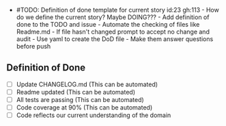 -  #TODO: Definition of done template for current story id:23 gh:113
       - How do we define the current story?  Maybe DOING???
       - Add definition of done to the TODO and issue
       - Automate the checking of files like Readme.md
       - If file hasn't changed prompt to accept no change and audit
       - Use yaml to create the DoD file
       - Make them answer questions before push

Definition of Done
----
- [ ] Update CHANGELOG.md (This can be automated)
- [ ] Readme updated (This can be automated)
- [ ] All tests are passing (This can be automated)
- [ ] Code coverage at 90% (This can be automated)
- [ ] Code reflects our current understanding of the domain
